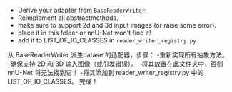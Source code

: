 - Derive your adapter from `BaseReaderWriter`. 
- Reimplement all abstractmethods. 
- make sure to support 2d and 3d input images (or raise some error).
- place it in this folder or nnU-Net won't find it!
- add it to LIST_OF_IO_CLASSES in `reader_writer_registry.py`

从 BaseReaderWriter 派生dataset的适配器，步骤：
-重新实现所有抽象方法。
-确保支持 2D 和 3D 输入图像（或引发错误）。
-将其放置在此文件夹中，否则 nnU-Net 将无法找到它！
-将其添加到 reader_writer_registry.py 中的 LIST_OF_IO_CLASSES。
完成！